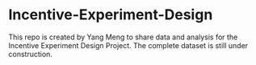 # Incentive-Experiment-Design
This repo is created by Yang Meng to share data and analysis for the Incentive Experiment Design Project. The complete dataset is still under construction. 
